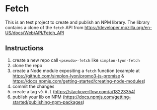 # Fetch

This is an test project to create and publish an NPM library.
The library contains a clone of the `fetch` API from https://developer.mozilla.org/en-US/docs/Web/API/Fetch_API

## Instructions

1. create a new repo call `<pseudo>-fetch` like `simplon-lyon-fetch`
2. clone the repo
3. create a Node module expositing a `fetch` function (example at https://github.com/simplon-lyon/promo3-js-promise & https://docs.npmjs.com/getting-started/creating-node-modules)
4. commit the changes
5. create a tag `v0.0.1` (https://stackoverflow.com/a/18223354)
6. publish your lib on NPM (https://docs.npmjs.com/getting-started/publishing-npm-packages) 